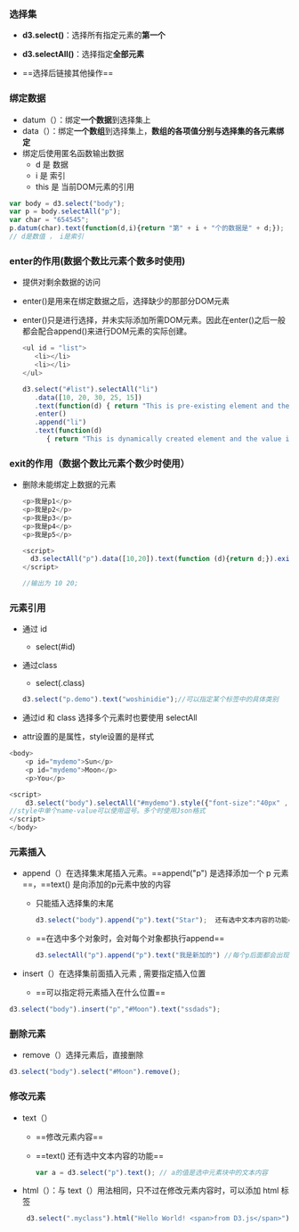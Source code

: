 ### 选择集

- **d3.select()**：选择所有指定元素的**第一个**
- **d3.selectAll()**：选择指定**全部元素**

- ==选择后链接其他操作==

### 绑定数据

- datum（）：绑定**一个数据**到选择集上
- data（）：绑定**一个数组**到选择集上，**数组的各项值分别与选择集的各元素绑定**
- 绑定后使用匿名函数输出数据
  - d 是 数据
  - i 是 索引
  - this 是 当前DOM元素的引用

```js
var body = d3.select("body");
var p = body.selectAll("p");
var char = "654545";
p.datum(char).text(function(d,i){return "第" + i + "个的数据是" + d;});
// d是数值 ， i是索引
```

### enter的作用(数据个数比元素个数多时使用)

- 提供对剩余数据的访问

- enter()是用来在绑定数据之后，选择缺少的那部分DOM元素

- enter()只是进行选择，并未实际添加所需DOM元素。因此在enter()之后一般都会配合append()来进行DOM元素的实际创建。

  ```js
  <ul id = "list">
     <li></li>
     <li></li>
  </ul> 
  
  d3.select("#list").selectAll("li")
     .data([10, 20, 30, 25, 15])
     .text(function(d) { return "This is pre-existing element and the value is " + d; })
     .enter()
     .append("li")
     .text(function(d) 
        { return "This is dynamically created element and the value is " + d; });
  ```

### exit的作用（数据个数比元素个数少时使用）

- 删除未能绑定上数据的元素

  ```js
  <p>我是p1</p>
  <p>我是p2</p>
  <p>我是p3</p>
  <p>我是p4</p>
  <p>我是p5</p>
  
  <script>
    d3.selectAll("p").data([10,20]).text(function (d){return d;}).exit().remove();
  </script>
  
  //输出为 10 20;
  ```

### 元素引用

- 通过 id
  - select(#id)
  
- 通过class
  - select(.class)
  
  ```js
  d3.select("p.demo").text("woshinidie");//可以指定某个标签中的具体类别
  ```
  
- 通过id 和 class 选择多个元素时也要使用 selectAll

- attr设置的是属性，style设置的是样式

```js
<body> 
    <p id="mydemo">Sun</p>
    <p id="mydemo">Moon</p>
    <p>You</p>

<script>
    d3.select("body").selectAll("#mydemo").style({"font-size":"40px" , "color":"red"}); 
//style中单个name-value可以使用逗号。多个时使用Json格式
</script> 
</body> 
```

### 元素插入

- append（）在选择集末尾插入元素。==append("p") 是选择添加一个 p 元素==，==text() 是向添加的p元素中放的内容
  - 只能插入选择集的末尾
  
    ```js
    d3.select("body").append("p").text("Star");  还有选中文本内容的功能==
    ```
  
  - ==在选中多个对象时，会对每个对象都执行append==
  
    ```js
    d3.selectAll("p").append("p").text("我是新加的") //每个p后面都会出现一个新的p
    ```

- insert（）在选择集前面插入元素 , 需要指定插入位置
  - ==可以指定将元素插入在什么位置==

```js
d3.select("body").insert("p","#Moon").text("ssdads");
```

### 删除元素

- remove（）选择元素后，直接删除

```js
d3.select("body").select("#Moon").remove();
```

### 修改元素

- text（）

  - ==修改元素内容==

  - ==text()  还有选中文本内容的功能==

    ```js
    var a = d3.select("p").text(); // a的值是选中元素块中的文本内容
    ```

- html（）：与 text（）用法相同，只不过在修改元素内容时，可以添加 html 标签

  ```js
   d3.select(".myclass").html("Hello World! <span>from D3.js</span>");
  ```

  